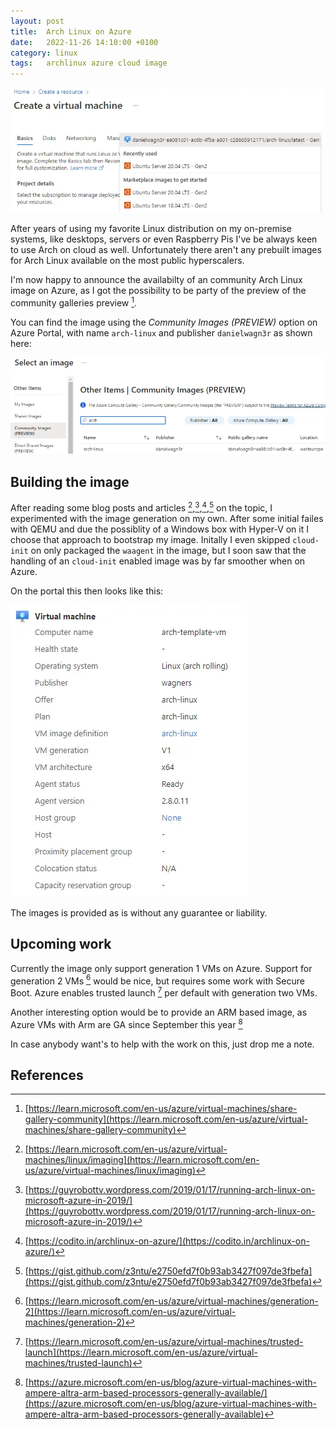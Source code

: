 ```yaml
---
layout: post
title:  Arch Linux on Azure
date:   2022-11-26 14:10:00 +0100
category: linux
tags:   archlinux azure cloud image
---
```

[![Arch Linux on Azure](/images/20221126/archlinux01.webp)](https://archlinux.org)

After years of using my favorite Linux distribution on my on-premise systems, like desktops, servers or even Raspberry Pis I've be always keen to use Arch on cloud as well. Unfortunately there aren't any prebuilt images for Arch Linux available on the most public hyperscalers.

I'm now happy to announce the availabilty of an community Arch Linux image on Azure, as I got the possibility to be party of the preview of the community galleries preview [^2].

You can find the image using the *Community Images (PREVIEW)* option on Azure Portal, with name `arch-linux` and publisher `danielwagn3r` as shown here:

[![Community Images](/images/20221126/archlinux03.webp)](https://portal.azure.com/#create/Microsoft.VirtualMachine)

## Building the image

After reading some blog posts and articles [^1],[^5],[^6],[^7] on the topic, I experimented with the image generation on my own. After some initial failes with QEMU and due the possiblity of a Windows box with Hyper-V on it I choose that approach to bootstrap my image. Initally I even skipped `cloud-init` on only packaged the `waagent` in the image, but I soon saw that the handling of an `cloud-init` enabled image was by far smoother when on Azure.

On the portal this then looks like this:

![Virtual machine properties](/images/20221126/archlinux02.webp)

The images is provided as is without any guarantee or liability.

## Upcoming work

Currently the image only support generation 1 VMs on Azure. Support for generation 2 VMs [^3] would be nice, but requires some work with Secure Boot. Azure enables trusted launch [^4] per default with generation two VMs.

Another interesting option would be to provide an ARM based image, as Azure VMs with Arm are GA since September this year [^8]

In case anybody want's to help with the work on this, just drop me a note.

## References

[^1]: [https://learn.microsoft.com/en-us/azure/virtual-machines/linux/imaging](https://learn.microsoft.com/en-us/azure/virtual-machines/linux/imaging)
[^2]: [https://learn.microsoft.com/en-us/azure/virtual-machines/share-gallery-community](https://learn.microsoft.com/en-us/azure/virtual-machines/share-gallery-community)
[^3]: [https://learn.microsoft.com/en-us/azure/virtual-machines/generation-2](https://learn.microsoft.com/en-us/azure/virtual-machines/generation-2)
[^4]: [https://learn.microsoft.com/en-us/azure/virtual-machines/trusted-launch](https://learn.microsoft.com/en-us/azure/virtual-machines/trusted-launch)

[^5]: [https://guyrobottv.wordpress.com/2019/01/17/running-arch-linux-on-microsoft-azure-in-2019/](https://guyrobottv.wordpress.com/2019/01/17/running-arch-linux-on-microsoft-azure-in-2019/)
[^6]: [https://codito.in/archlinux-on-azure/](https://codito.in/archlinux-on-azure/)
[^7]: [https://gist.github.com/z3ntu/e2750efd7f0b93ab3427f097de3fbefa](https://gist.github.com/z3ntu/e2750efd7f0b93ab3427f097de3fbefa)
[^8]: [https://azure.microsoft.com/en-us/blog/azure-virtual-machines-with-ampere-altra-arm-based-processors-generally-available/](https://azure.microsoft.com/en-us/blog/azure-virtual-machines-with-ampere-altra-arm-based-processors-generally-available)
